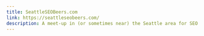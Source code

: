 ```yaml
---
title: SeattleSEOBeers.com
link: https://seattleseobeers.com/
description: A meet-up in (or sometimes near) the Seattle area for SEO's located in the Pacific Northwest (PNW)
---
```

